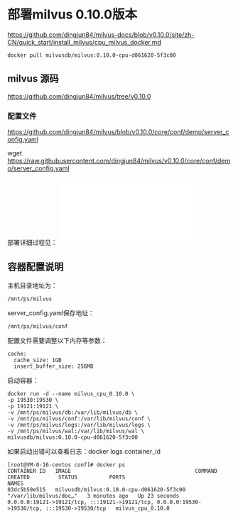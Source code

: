 # 部署milvus 0.10.0版本
https://github.com/dingjun84/milvus-docs/blob/v0.10.0/site/zh-CN/quick_start/install_milvus/cpu_milvus_docker.md

```
docker pull milvusdb/milvus:0.10.0-cpu-d061620-5f3c00
```


## milvus 源码
https://github.com/dingjun84/milvus/tree/v0.10.0

### 配置文件
https://github.com/dingjun84/milvus/blob/v0.10.0/core/conf/demo/server_config.yaml

wget https://raw.githubusercontent.com/dingjun84/milvus/v0.10.0/core/conf/demo/server_config.yaml


部署详细过程见： ![cpu_milvus_docker.md](docs/cpu_milvus_docker.md)

## 容器配置说明
主机目录地址为：
```
/mnt/ps/milvus
```
server_config.yaml保存地址：
```
/mnt/ps/milvus/conf
```
配置文件需要调整以下内存等参数：
```
cache:
  cache_size: 1GB
  insert_buffer_size: 256MB
```

启动容器：
```
docker run -d --name milvus_cpu_0.10.0 \
-p 19530:19530 \
-p 19121:19121 \
-v /mnt/ps/milvus/db:/var/lib/milvus/db \
-v /mnt/ps/milvus/conf:/var/lib/milvus/conf \
-v /mnt/ps/milvus/logs:/var/lib/milvus/logs \
-v /mnt/ps/milvus/wal:/var/lib/milvus/wal \
milvusdb/milvus:0.10.0-cpu-d061620-5f3c00
```
如果启动出错可以查看日志：docker logs container_id
```language
[root@VM-0-16-centos conf]# docker ps
CONTAINER ID   IMAGE                                       COMMAND                  CREATED         STATUS          PORTS                                                                                          NAMES
03dc5b59e515   milvusdb/milvus:0.10.0-cpu-d061620-5f3c00   "/var/lib/milvus/doc…"   3 minutes ago   Up 23 seconds   0.0.0.0:19121->19121/tcp, :::19121->19121/tcp, 0.0.0.0:19530->19530/tcp, :::19530->19530/tcp   milvus_cpu_0.10.0
```

